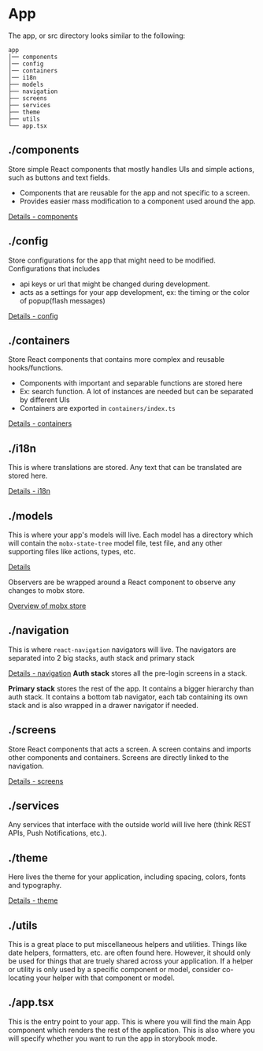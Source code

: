 # App

The app, or src directory looks similar to the following:

```
app
│── components
│── config
│── containers
│── i18n
├── models
├── navigation
├── screens
├── services
├── theme
├── utils
└── app.tsx
```

## ./components

Store simple React components that mostly handles UIs and simple actions, such as buttons and text fields.

- Components that are reusable for the app and not specific to a screen.
- Provides easier mass modification to a component used around the app.

[Details - components](./components)

## ./config

Store configurations for the app that might need to be modified. Configurations that includes

- api keys or url that might be changed during development.
- acts as a settings for your app development, ex: the timing or the color of popup(flash messages)

[Details - config](./config)

## ./containers

Store React components that contains more complex and reusable hooks/functions.

- Components with important and separable functions are stored here
- Ex: search function. A lot of instances are needed but can be separated by different UIs
- Containers are exported in `containers/index.ts`

[Details - containers](./containers)

## ./i18n

This is where translations are stored. Any text that can be translated are stored here.

[Details - i18n](./i18n)

## ./models

This is where your app's models will live. Each model has a directory which will contain the `mobx-state-tree` model file, test file, and any other supporting files like actions, types, etc.

[Details](./models)

Observers are be wrapped around a React component to observe any changes to mobx store.

[Overview of mobx store](https://mobx-state-tree.js.org/intro/philosophy)

## ./navigation

This is where `react-navigation` navigators will live. The navigators are separated into 2 big stacks, auth stack and primary stack

[Details - navigation](./navigation)
**Auth stack** stores all the pre-login screens in a stack.

**Primary stack** stores the rest of the app. It contains a bigger hierarchy than auth stack. It contains a bottom tab navigator, each tab containing its own stack and is also wrapped in a drawer navigator if needed.

## ./screens

Store React components that acts a screen. A screen contains and imports other components and containers. Screens are directly linked to the navigation.

[Details - screens](./screens)

## ./services

Any services that interface with the outside world will live here (think REST APIs, Push Notifications, etc.).

## ./theme

Here lives the theme for your application, including spacing, colors, fonts and typography.

[Details - theme](./theme)

## ./utils

This is a great place to put miscellaneous helpers and utilities. Things like date helpers, formatters, etc. are often found here. However, it should only be used for things that are truely shared across your application. If a helper or utility is only used by a specific component or model, consider co-locating your helper with that component or model.

## ./app.tsx

This is the entry point to your app. This is where you will find the main App component which renders the rest of the application. This is also where you will specify whether you want to run the app in storybook mode.
